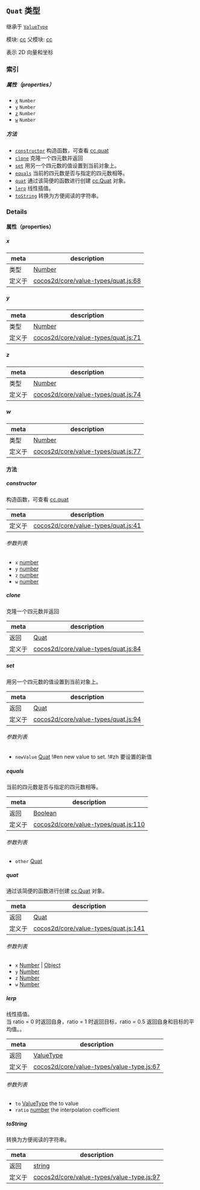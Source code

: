 ## `Quat` 类型

继承于 [`ValueType`](ValueType.md)


模块: [cc](../modules/cc.md)
父模块: [cc](../modules/cc.md)


表示 2D 向量和坐标


### 索引

##### 属性（properties）

  - [`x`](#x) `Number` 
  - [`y`](#y) `Number` 
  - [`z`](#z) `Number` 
  - [`w`](#w) `Number` 



##### 方法

  - [`constructor`](#constructor) 构造函数，可查看 <a href="../modules/cc.html#method_quat" class="crosslink">cc.quat</a>
  - [`clone`](#clone) 克隆一个四元数并返回
  - [`set`](#set) 用另一个四元数的值设置到当前对象上。
  - [`equals`](#equals) 当前的四元数是否与指定的四元数相等。
  - [`quat`](#quat) 通过该简便的函数进行创建 <a href="../classes/Quat.html" class="crosslink">cc.Quat</a> 对象。
  - [`lerp`](#lerp) 线性插值。
  - [`toString`](#tostring) 转换为方便阅读的字符串。



### Details


#### 属性（properties）


##### x

> 

| meta | description |
|------|-------------|
| 类型 | <a href="https://developer.mozilla.org/en/JavaScript/Reference/Global_Objects/Number" class="crosslink external" target="_blank">Number</a> |
| 定义于 | [cocos2d/core/value-types/quat.js:68](https://github.com/cocos-creator/engine/blob/20d5a388c0828fd4eeb28e5c103bee9c4388590d/cocos2d/core/value-types/quat.js#L68) |



##### y

> 

| meta | description |
|------|-------------|
| 类型 | <a href="https://developer.mozilla.org/en/JavaScript/Reference/Global_Objects/Number" class="crosslink external" target="_blank">Number</a> |
| 定义于 | [cocos2d/core/value-types/quat.js:71](https://github.com/cocos-creator/engine/blob/20d5a388c0828fd4eeb28e5c103bee9c4388590d/cocos2d/core/value-types/quat.js#L71) |



##### z

> 

| meta | description |
|------|-------------|
| 类型 | <a href="https://developer.mozilla.org/en/JavaScript/Reference/Global_Objects/Number" class="crosslink external" target="_blank">Number</a> |
| 定义于 | [cocos2d/core/value-types/quat.js:74](https://github.com/cocos-creator/engine/blob/20d5a388c0828fd4eeb28e5c103bee9c4388590d/cocos2d/core/value-types/quat.js#L74) |



##### w

> 

| meta | description |
|------|-------------|
| 类型 | <a href="https://developer.mozilla.org/en/JavaScript/Reference/Global_Objects/Number" class="crosslink external" target="_blank">Number</a> |
| 定义于 | [cocos2d/core/value-types/quat.js:77](https://github.com/cocos-creator/engine/blob/20d5a388c0828fd4eeb28e5c103bee9c4388590d/cocos2d/core/value-types/quat.js#L77) |






<!-- Method Block -->
#### 方法


##### constructor

构造函数，可查看 <a href="../modules/cc.html#method_quat" class="crosslink">cc.quat</a>

| meta | description |
|------|-------------|
| 定义于 | [cocos2d/core/value-types/quat.js:41](https://github.com/cocos-creator/engine/blob/20d5a388c0828fd4eeb28e5c103bee9c4388590d/cocos2d/core/value-types/quat.js#L41) |

###### 参数列表
- `x` <a href="https://developer.mozilla.org/en/JavaScript/Reference/Global_Objects/Number" class="crosslink external" target="_blank">number</a> 
- `y` <a href="https://developer.mozilla.org/en/JavaScript/Reference/Global_Objects/Number" class="crosslink external" target="_blank">number</a> 
- `z` <a href="https://developer.mozilla.org/en/JavaScript/Reference/Global_Objects/Number" class="crosslink external" target="_blank">number</a> 
- `w` <a href="https://developer.mozilla.org/en/JavaScript/Reference/Global_Objects/Number" class="crosslink external" target="_blank">number</a> 


##### clone

克隆一个四元数并返回

| meta | description |
|------|-------------|
| 返回 | <a href="../classes/Quat.html" class="crosslink">Quat</a> 
| 定义于 | [cocos2d/core/value-types/quat.js:84](https://github.com/cocos-creator/engine/blob/20d5a388c0828fd4eeb28e5c103bee9c4388590d/cocos2d/core/value-types/quat.js#L84) |



##### set

用另一个四元数的值设置到当前对象上。

| meta | description |
|------|-------------|
| 返回 | <a href="../classes/Quat.html" class="crosslink">Quat</a> 
| 定义于 | [cocos2d/core/value-types/quat.js:94](https://github.com/cocos-creator/engine/blob/20d5a388c0828fd4eeb28e5c103bee9c4388590d/cocos2d/core/value-types/quat.js#L94) |

###### 参数列表
- `newValue` <a href="../classes/Quat.html" class="crosslink">Quat</a> !#en new value to set. !#zh 要设置的新值


##### equals

当前的四元数是否与指定的四元数相等。

| meta | description |
|------|-------------|
| 返回 | <a href="https://developer.mozilla.org/en/JavaScript/Reference/Global_Objects/Boolean" class="crosslink external" target="_blank">Boolean</a> 
| 定义于 | [cocos2d/core/value-types/quat.js:110](https://github.com/cocos-creator/engine/blob/20d5a388c0828fd4eeb28e5c103bee9c4388590d/cocos2d/core/value-types/quat.js#L110) |

###### 参数列表
- `other` <a href="../classes/Quat.html" class="crosslink">Quat</a> 


##### quat

通过该简便的函数进行创建 <a href="../classes/Quat.html" class="crosslink">cc.Quat</a> 对象。

| meta | description |
|------|-------------|
| 返回 | <a href="../classes/Quat.html" class="crosslink">Quat</a> 
| 定义于 | [cocos2d/core/value-types/quat.js:141](https://github.com/cocos-creator/engine/blob/20d5a388c0828fd4eeb28e5c103bee9c4388590d/cocos2d/core/value-types/quat.js#L141) |

###### 参数列表
- `x` <a href="https://developer.mozilla.org/en/JavaScript/Reference/Global_Objects/Number" class="crosslink external" target="_blank">Number</a> &#124; <a href="https://developer.mozilla.org/en/JavaScript/Reference/Global_Objects/Object" class="crosslink external" target="_blank">Object</a> 
- `y` <a href="https://developer.mozilla.org/en/JavaScript/Reference/Global_Objects/Number" class="crosslink external" target="_blank">Number</a> 
- `z` <a href="https://developer.mozilla.org/en/JavaScript/Reference/Global_Objects/Number" class="crosslink external" target="_blank">Number</a> 
- `w` <a href="https://developer.mozilla.org/en/JavaScript/Reference/Global_Objects/Number" class="crosslink external" target="_blank">Number</a> 


##### lerp

线性插值。<br/>
当 ratio = 0 时返回自身，ratio = 1 时返回目标，ratio = 0.5 返回自身和目标的平均值。。

| meta | description |
|------|-------------|
| 返回 | <a href="../classes/ValueType.html" class="crosslink">ValueType</a> 
| 定义于 | [cocos2d/core/value-types/value-type.js:67](https://github.com/cocos-creator/engine/blob/20d5a388c0828fd4eeb28e5c103bee9c4388590d/cocos2d/core/value-types/value-type.js#L67) |

###### 参数列表
- `to` <a href="../classes/ValueType.html" class="crosslink">ValueType</a> the to value
- `ratio` <a href="https://developer.mozilla.org/en/JavaScript/Reference/Global_Objects/Number" class="crosslink external" target="_blank">number</a> the interpolation coefficient


##### toString

转换为方便阅读的字符串。

| meta | description |
|------|-------------|
| 返回 | <a href="https://developer.mozilla.org/en/JavaScript/Reference/Global_Objects/String" class="crosslink external" target="_blank">string</a> 
| 定义于 | [cocos2d/core/value-types/value-type.js:97](https://github.com/cocos-creator/engine/blob/20d5a388c0828fd4eeb28e5c103bee9c4388590d/cocos2d/core/value-types/value-type.js#L97) |




